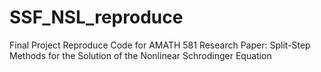 # SSF_NSL_reproduce
Final Project Reproduce Code for AMATH 581 Research Paper: Split-Step Methods for the Solution of the Nonlinear Schrodinger Equation

